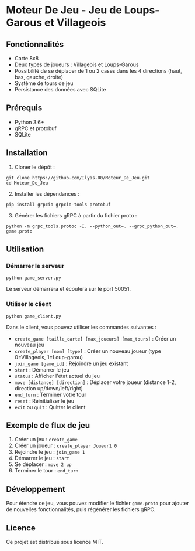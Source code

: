 # Moteur De Jeu - Jeu de Loups-Garous et Villageois

## Fonctionnalités

- Carte 8x8
- Deux types de joueurs : Villageois et Loups-Garous
- Possibilité de se déplacer de 1 ou 2 cases dans les 4 directions (haut, bas, gauche, droite)
- Système de tours de jeu
- Persistance des données avec SQLite

## Prérequis

- Python 3.6+
- gRPC et protobuf
- SQLite

## Installation

1. Cloner le dépôt :
```
git clone https://github.com/Ilyas-00/Moteur_De_Jeu.git
cd Moteur_De_Jeu
```

2. Installer les dépendances :
```
pip install grpcio grpcio-tools protobuf
```

3. Générer les fichiers gRPC à partir du fichier proto :
```
python -m grpc_tools.protoc -I. --python_out=. --grpc_python_out=. game.proto
```

## Utilisation

### Démarrer le serveur

```
python game_server.py
```

Le serveur démarrera et écoutera sur le port 50051.

### Utiliser le client

```
python game_client.py
```

Dans le client, vous pouvez utiliser les commandes suivantes :
- `create_game [taille_carte] [max_joueurs] [max_tours]` : Créer un nouveau jeu
- `create_player [nom] [type]` : Créer un nouveau joueur (type 0=Villageois, 1=Loup-garou)
- `join_game [game_id]` : Rejoindre un jeu existant
- `start` : Démarrer le jeu
- `status` : Afficher l'état actuel du jeu
- `move [distance] [direction]` : Déplacer votre joueur (distance 1-2, direction up/down/left/right)
- `end_turn` : Terminer votre tour
- `reset` : Réinitialiser le jeu
- `exit` ou `quit` : Quitter le client

## Exemple de flux de jeu

1. Créer un jeu : `create_game`
2. Créer un joueur : `create_player Joueur1 0`
3. Rejoindre le jeu : `join_game 1`
4. Démarrer le jeu : `start`
5. Se déplacer : `move 2 up`
6. Terminer le tour : `end_turn`

## Développement

Pour étendre ce jeu, vous pouvez modifier le fichier `game.proto` pour ajouter de nouvelles fonctionnalités, puis régénérer les fichiers gRPC.

## Licence

Ce projet est distribué sous licence MIT.
